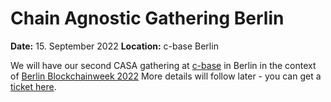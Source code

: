 # Chain Agnostic Gathering Berlin

**Date:** 15. September 2022
**Location:** c-base Berlin

We will have our second CASA gathering at [c-base](https://www.c-base.org) in Berlin in the context of [Berlin Blockchainweek 2022](https://blockchainweek.berlin)
More details will follow later - you can get a [ticket here](https://ticketh.xyz/casa/berlin).
